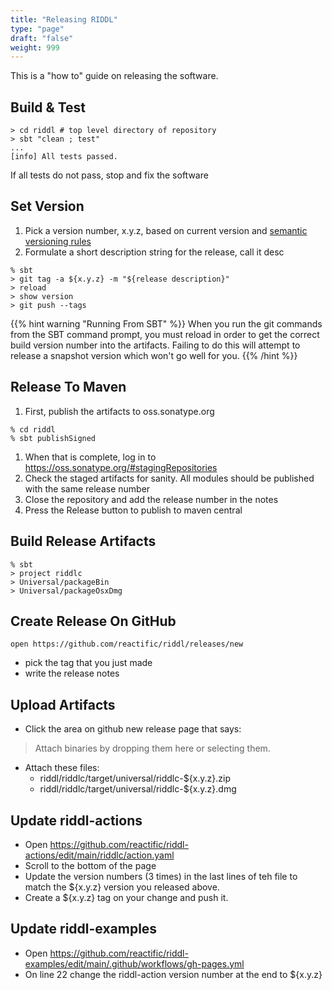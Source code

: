 ```yaml
---
title: "Releasing RIDDL"
type: "page"
draft: "false"
weight: 999
---
```


This is a "how to" guide on releasing the software. 

## Build & Test
```shell
> cd riddl # top level directory of repository 
> sbt "clean ; test"
...
[info] All tests passed.
```

If all tests do not pass, stop and fix the software

## Set Version
1. Pick a version number, x.y.z, based on current version and 
   [semantic versioning rules](https://semver.org/)
2. Formulate a short description string for the release, call it desc 
```shell
% sbt
> git tag -a ${x.y.z} -m "${release description}"
> reload
> show version
> git push --tags
```
{{% hint warning "Running From SBT" %}}
When you run the git commands from the SBT command prompt, you must 
reload in order to get the correct build version number into the artifacts.
Failing to do this will attempt to release a snapshot version which won't 
go well for you.
{{% /hint %}}

## Release To Maven
1. First, publish the artifacts to oss.sonatype.org
```shell
% cd riddl
% sbt publishSigned
```
1. When that is complete, log in to https://oss.sonatype.org/#stagingRepositories
2. Check the staged artifacts for sanity. All modules should be published with 
   the same release number
3. Close the repository and add the release number in the notes
4. Press the Release button to publish to maven central

## Build Release Artifacts

```shell
% sbt
> project riddlc
> Universal/packageBin
> Universal/packageOsxDmg
```

## Create Release On GitHub
```shell
open https://github.com/reactific/riddl/releases/new
```
* pick the tag that you just made 
* write the release notes

## Upload Artifacts

* Click the area on github new release page that says:
>  Attach binaries by dropping them here or selecting them.
* Attach these files:
  * riddl/riddlc/target/universal/riddlc-${x.y.z}.zip
  * riddl/riddlc/target/universal/riddlc-${x.y.z}.dmg


## Update riddl-actions
* Open https://github.com/reactific/riddl-actions/edit/main/riddlc/action.yaml
* Scroll to the bottom of the page
* Update the version numbers (3 times) in the last lines of teh file to match
  the ${x.y.z} version you released above.
* Create a ${x.y.z} tag on your change and push it. 

## Update riddl-examples
* Open https://github.com/reactific/riddl-examples/edit/main/.github/workflows/gh-pages.yml
* On line 22 change the riddl-action version number at the end to ${x.y.z}
